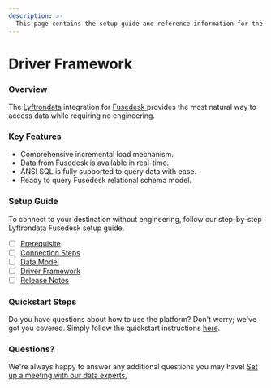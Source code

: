 ```yaml
---
description: >-
  This page contains the setup guide and reference information for the Fusedesk source connector.
---
```


# Driver Framework

### Overview

The [Lyftrondata](https://www.lyftrondata.com/) integration for [Fusedesk](None)[ ](https://www.lyftrondata.com/integration/fusedesk/)provides the most natural way to access data while requiring no engineering.

### Key Features

* Comprehensive incremental load mechanism.
* Data from Fusedesk is available in real-time.&#x20;
* ANSI SQL is fully supported to query data with ease.
* Ready to query Fusedesk relational schema model.

### Setup Guide

To connect to your destination without engineering, follow our step-by-step Lyftrondata Fusedesk setup guide.

* [ ] [Prerequisite](../../business-analytics/fusedesk/prerequisite.md)
* [ ] [Connection Steps](../../business-analytics/fusedesk/connection-steps.md)
* [ ] [Data Model](../../business-analytics/fusedesk/data-model/)
* [ ] [Driver Framework](../../business-analytics/fusedesk/driver-framework/)
* [ ] [Release Notes](../../business-analytics/fusedesk/release-notes.md)

### Quickstart Steps

Do you have questions about how to use the platform? Don't worry; we've got you covered. Simply follow the quickstart instructions [here](../../../quickstart-steps.md).

### Questions? <a href="#questions" id="questions"></a>

We're always happy to answer any additional questions you may have! [Set up a meeting with our data experts.](https://www.lyftrondata.com/book-a-meeting/)


